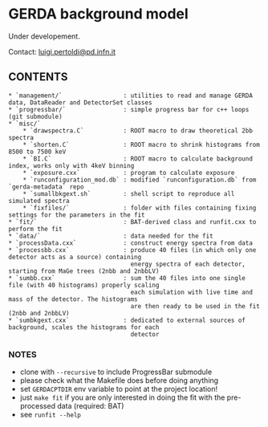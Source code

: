 # GERDA background model
Under developement.

Contact: luigi.pertoldi@pd.infn.it

## CONTENTS

```text
* `management/`                 : utilities to read and manage GERDA data, DataReader and DetectorSet classes
* `progressbar/`                : simple progress bar for c++ loops (git submodule)
* `misc/`
    * `drawspectra.C`           : ROOT macro to draw theoretical 2bb spectra
    * `shorten.C`               : ROOT macro to shrink histograms from 8500 to 7500 keV
    * `BI.C`                    : ROOT macro to calculate background index, works only with 4keV binning
    * `exposure.cxx`            : program to calculate exposure
    * `runconfiguration_mod.db` : modified `runconfiguration.db` from `gerda-metadata` repo
    * `sumallbkgext.sh`         : shell script to reproduce all simulated spectra
    * `fixfiles/`               : folder with files containing fixing settings for the parameters in the fit
* `fit/`                        : BAT-derived class and runfit.cxx to perform the fit
* `data/`                       : data needed for the fit
* `processData.cxx`             : construct energy spectra from data
* `processbb.cxx`               : produce 40 files (in which only one detector acts as a source) containing
                                  energy spectra of each detector, starting from MaGe trees (2nbb and 2nbbLV)
* `sumbb.cxx`                   : sum the 40 files into one single file (with 40 histograms) properly scaling 
                                  each simulation with live time and mass of the detector. The histograms 
                                  are then ready to be used in the fit (2nbb and 2nbbLV)
* `sumbkgext.cxx`               : dedicated to external sources of background, scales the histograms for each
                                  detector
```

### NOTES

* clone with `--recursive` to include ProgressBar submodule
* please check what the Makefile does before doing anything
* set `GERDACPTDIR` env variable to point at the project location!
* just `make fit` if you are only interested in doing the fit with the pre-processed data (required: BAT)
* see `runfit --help`
